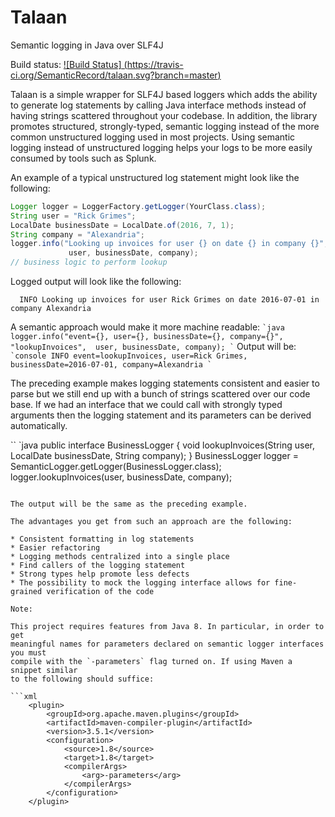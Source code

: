# Talaan
Semantic logging in Java over SLF4J

Build status: [![Build Status] (https://travis-ci.org/SemanticRecord/talaan.svg?branch=master)](https://travis-ci.org/SemanticRecord/talaan "Travis CI Build")

Talaan is a simple wrapper for SLF4J based loggers which adds the ability to
generate log statements by calling Java interface methods instead of having
strings scattered throughout your codebase. In addition, the library promotes
structured, strongly-typed, semantic logging instead of the more common
unstructured logging used in most projects. Using semantic logging instead of
unstructured logging helps your logs to be more easily consumed by tools such as
Splunk.

An example of a typical unstructured log statement might look like the following:

```java
Logger logger = LoggerFactory.getLogger(YourClass.class);
String user = "Rick Grimes";
LocalDate businessDate = LocalDate.of(2016, 7, 1);
String company = "Alexandria";
logger.info("Looking up invoices for user {} on date {} in company {}", 
             user, businessDate, company);
// business logic to perform lookup
```
Logged output will look like the following:
```console
  INFO Looking up invoices for user Rick Grimes on date 2016-07-01 in company Alexandria
```

A semantic approach would make it more machine readable: 
`` `java
logger.info("event={}, user={}, businessDate={}, company={}", "lookupInvoices", 
            user, businessDate, company);
` ``
Output will be: 
`` `console
  INFO event=lookupInvoices, user=Rick Grimes, businessDate=2016-07-01, company=Alexandria
` ``

The preceding example makes logging statements consistent and easier to parse
but we still end up with a bunch of strings scattered over our code base. If we
had an interface that we could call with strongly typed arguments then the
logging statement and its parameters can be derived automatically. 

`` `java
public interface BusinessLogger { 
  void lookupInvoices(String user, LocalDate businessDate, String company);
} 
BusinessLogger logger = SemanticLogger.getLogger(BusinessLogger.class);
logger.lookupInvoices(user, businessDate, company);
```

The output will be the same as the preceding example.

The advantages you get from such an approach are the following:

* Consistent formatting in log statements
* Easier refactoring
* Logging methods centralized into a single place
* Find callers of the logging statement
* Strong types help promote less defects
* The possibility to mock the logging interface allows for fine-grained verification of the code

Note:

This project requires features from Java 8. In particular, in order to get
meaningful names for parameters declared on semantic logger interfaces you must
compile with the `-parameters` flag turned on. If using Maven a snippet similar
to the following should suffice:

```xml
	<plugin>
		<groupId>org.apache.maven.plugins</groupId>
		<artifactId>maven-compiler-plugin</artifactId>
		<version>3.5.1</version>
		<configuration>
			<source>1.8</source>
			<target>1.8</target>
			<compilerArgs>
				<arg>-parameters</arg>
			</compilerArgs>
		</configuration>
	</plugin>
```
